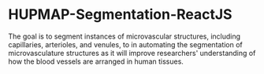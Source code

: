 # HUPMAP-Segmentation-ReactJS
The goal is to segment instances of microvascular structures, including capillaries, arterioles, and venules, to in automating the segmentation of microvasculature structures as it will improve researchers' understanding of how the blood vessels are arranged in human tissues.

